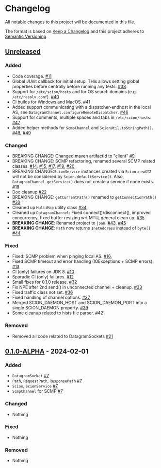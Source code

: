 # Changelog
All notable changes to this project will be documented in this file.

The format is based on [Keep a Changelog](http://keepachangelog.com/en/1.0.0/)
and this project adheres to [Semantic Versioning](http://semver.org/spec/v2.0.0.html).

## [Unreleased]
### Added
- Code coverage. [#11](https://github.com/tzaeschke/phtree-cpp/pull/11)
- Global JUnit callback for initial setup. THis allows setting global properties before centrally
  before running any tests.
  [#38](https://github.com/netsec-ethz/scion-java-client/pull/38)
- Support for `/etc/scion/hosts` and for OS search domains (e.g. `/etc/resolv.conf`). 
  [#40](https://github.com/netsec-ethz/scion-java-client/pull/40)
- CI builds for Windows and MacOS. [#41](https://github.com/netsec-ethz/scion-java-client/pull/41)
- Added support communicating with a dispatcher-endhost in the local AS, see 
  `DatagramChannel.configureRemoteDispatcher`. 
  [#46](https://github.com/netsec-ethz/scion-java-client/pull/46)
- Support for comments, multiple spaces and tabs in `/etc/scion/hosts`. 
  [#47](https://github.com/netsec-ethz/scion-java-client/pull/47)
- Added helper methods for `ScmpChannel` and `ScionUtil.toStringPath()`.
  [#48](https://github.com/netsec-ethz/scion-java-client/pull/48),
  [#49](https://github.com/netsec-ethz/scion-java-client/pull/49)

### Changed
- BREAKING CHANGE: Changed maven artifactId to "client"
  [#9](https://github.com/netsec-ethz/scion-java-client/pull/9)
- BREAKING CHANGE: SCMP refactoring, renamed several SCMP related classes.
  [#14](https://github.com/netsec-ethz/scion-java-client/pull/14), 
  [#15](https://github.com/netsec-ethz/scion-java-client/pull/15),
  [#17](https://github.com/netsec-ethz/scion-java-client/pull/17),
  [#19](https://github.com/netsec-ethz/scion-java-client/pull/19),
  [#20](https://github.com/netsec-ethz/scion-java-client/pull/21)
- BREAKING CHANGE:`ScionService` instances created via `Scion.newXYZ`
  will not be considered by `Scion.defaultService()`. Also, `DatagramChannel.getService()`
  does not create a service if none exists.
  [#18](https://github.com/netsec-ethz/scion-java-client/pull/18)
- Doc cleanup
  [#22](https://github.com/netsec-ethz/scion-java-client/pull/22)
- BREAKING CHANGE: `getCurrentPath()` renamed to `getConnectionPath()`
  [#30](https://github.com/netsec-ethz/scion-java-client/pull/30)
- Cleaned up `MultiMap` utility class 
  [#34](https://github.com/netsec-ethz/scion-java-client/pull/34)
- Cleaned up `DatagramChannel`: Fixed connect()/disconnect(), improved concurrency,
  fixed buffer resizing wrt MTU, general clean up.
  [#35](https://github.com/netsec-ethz/scion-java-client/pull/35)
- **BREAKING CHANGE**: Renamed project to `jpan`. 
  [#43](https://github.com/netsec-ethz/scion-java-client/pull/43),
  [#45](https://github.com/netsec-ethz/scion-java-client/pull/45)
- **BREAKING CHANGE**: `Path` now returns `InetAddress` instead of `byte[]`
  [#44](https://github.com/netsec-ethz/scion-java-client/pull/44)

### Fixed
- Fixed: SCMP problem when pinging local AS.
  [#16](https://github.com/netsec-ethz/scion-java-client/pull/16),
- Fixed SCMP timeout and error handling (IOExceptions + SCMP errors).
  [#13](https://github.com/netsec-ethz/scion-java-client/pull/13)
- CI (only) failures on JDK 8. [#10](https://github.com/netsec-ethz/scion-java-client/pull/10)
- Sporadic CI (only) failures. [#12](https://github.com/netsec-ethz/scion-java-client/pull/12)
- Small fixes for 0.1.0 release. [#32](https://github.com/netsec-ethz/scion-java-client/pull/32)
- Fix NPE after 2nd send() in unconnected channel + cleanup. 
  [#33](https://github.com/netsec-ethz/scion-java-client/pull/33)
- Fixed traffic class not set. [#36](https://github.com/netsec-ethz/scion-java-client/pull/36)
- Fixed handling of channel options. [#37](https://github.com/netsec-ethz/scion-java-client/pull/37)
- Merged SCION_DAEMON_HOST and SCION_DAEMON_PORT into a single SCION_DAEMON property.
  [#39](https://github.com/netsec-ethz/scion-java-client/pull/39)
- Some cleanup related to hists file parser. [#42](https://github.com/netsec-ethz/scion-java-client/pull/42)

### Removed
- Removed all code related to DatagramSockets
  [#21](https://github.com/netsec-ethz/scion-java-client/pull/21)


## [0.1.0-ALPHA] - 2024-02-01

### Added
- `DatagramSocket` [#7](https://github.com/netsec-ethz/scion-java-client/pull/7)
- `Path`, `RequestPath`, `ResponsePath` [#7](https://github.com/netsec-ethz/scion-java-client/pull/7)
- `Scion`, `ScionService` [#7](https://github.com/netsec-ethz/scion-java-client/pull/7)
- `ScmpChannel` for SCMP [#7](https://github.com/netsec-ethz/scion-java-client/pull/7)

### Changed
- Nothing

### Fixed
- Nothing

### Removed
- Nothing

[Unreleased]: https://github.com/netsec-ethz/scion-java-client/compare/v0.1.0-ALPHA...HEAD
[0.1.0-ALPHA]: https://github.com/netsec-ethz/scion-java-client/compare/init_root_commit...v0.1.0-ALPHA
